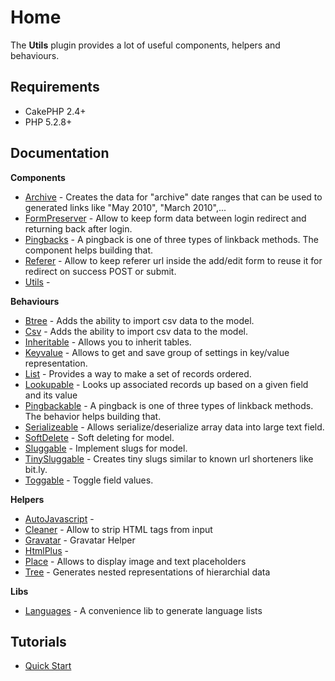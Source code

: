 Home
====

The **Utils** plugin provides a lot of useful components, helpers and behaviours.

Requirements
------------

* CakePHP 2.4+
* PHP 5.2.8+

Documentation
-------------

**Components**

* [Archive](Documentation/Components/Archive-Component.md) - Creates the data for "archive" date ranges that can be used to generated links like "May 2010", "March 2010",...
* [FormPreserver](Documentation/Components/Form-Preserver-Component.md) - Allow to keep form data between login redirect and returning back after login.
* [Pingbacks](Documentation/Components/Pingbacks-Component.md) - A pingback is one of three types of linkback methods. The component helps building that.
* [Referer](Documentation/Components/Referer-Component.md) - Allow to keep referer url inside the add/edit form to reuse it for redirect on success POST or submit.
* [Utils](Documentation/Components/Utils-Component.md) -

**Behaviours**

* [Btree](Documentation/Behaviors/Btree-Behavior.md) - Adds the ability to import csv data to the model.
* [Csv](Documentation/Behaviors/Csv-Behavior.md) - Adds the ability to import csv data to the model.
* [Inheritable](Documentation/Behaviors/Inheritable-Behavior.md) - Allows you to inherit tables.
* [Keyvalue](Documentation/Behaviors/Keyvalue-Behavior.md) - Allows to get and save group of settings in key/value representation.
* [List](Documentation/Behaviors/List-Behavior.md) - Provides a way to make a set of records ordered.
* [Lookupable](Documentation/Behaviors/Lookupable-Behavior.md) - Looks up associated records up based on a given field and its value
* [Pingbackable](Documentation/Behaviors/Pingbackable-Behavior.md) - A pingback is one of three types of linkback methods. The behavior helps building that.
* [Serializeable](Documentation/Behaviors/Serializeable-Behavior.md) - Allows serialize/deserialize array data into large text field.
* [SoftDelete](Documentation/Behaviors/Soft-Delete-Behavior.md) - Soft deleting for model.
* [Sluggable](Documentation/Behaviors/Sluggable-Behavior.md) - Implement slugs for model.
* [TinySluggable](Documentation/Behaviors/Tiny-Sluggable-Behavior.md) - Creates tiny slugs similar to known url shorteners like bit.ly.
* [Toggable](Documentation/Behaviors/Toggleable-Behavior.md) - Toggle field values.

**Helpers**

* [AutoJavascript](Documentation/Behaviours/Auto-Javascript-Helper.md) -
* [Cleaner](Documentation/Behaviours/Cleaner-Helper.md) - Allow to strip HTML tags from input
* [Gravatar](Documentation/Behaviours/Gravatar-Helper.md) - Gravatar Helper
* [HtmlPlus](Documentation/Behaviours/Html-Plus-Helper.md) -
* [Place](Documentation/Behaviours/Place-Helper.md) - Allows to display image and text placeholders
* [Tree](Documentation/Behaviours/Tree-Helper.md) - Generates nested representations of hierarchial data

**Libs**

* [Languages](Documentation/Libs/Languages.md) - A convenience lib to generate language lists

Tutorials
---------

* [Quick Start](Tutorials/Quick-Start.md)

